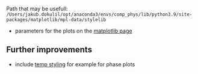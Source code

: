 


Path that may be usefull:
`/Users/jakub.dokulil/opt/anaconda3/envs/comp_phys/lib/python3.9/site-packages/matplotlib/mpl-data/stylelib`

- parameters for the plots on the [matplotlib page](https://matplotlib.org/stable/tutorials/introductory/customizing.html#the-default-matplotlibrc-file)

## Further improvements
- include [temp styling](https://matplotlib.org/stable/tutorials/introductory/customizing.html#temporary-styling) for example for phase plots